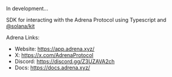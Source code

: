In development...

SDK for interacting with the Adrena Protocol using Typescript and [@solana/kit](https://github.com/anza-xyz/kit)

Adrena Links:
- Website: https://app.adrena.xyz/
- X: https://x.com/AdrenaProtocol
- Discord: https://discord.gg/Z3UZAVA2ch
- Docs: https://docs.adrena.xyz/
